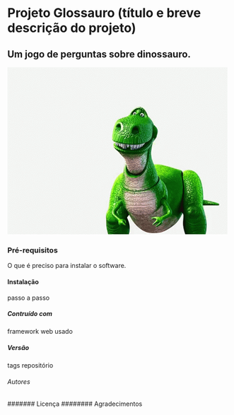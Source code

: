 # Projeto Glossauro (título e breve descrição do projeto)
## Um jogo de perguntas sobre dinossauro.
![gif dino](https://github.com/Waleria257/Glossauro/blob/master/08605a2cf4cce0f80b644241b5224bc8.gif)
### Pré-requisitos
O que é preciso para instalar o software.
#### Instalação
passo a passo 
##### Contruído com 
framework  web usado
##### Versão
tags repositório
###### Autores
####### Licença
######## Agradecimentos
